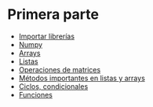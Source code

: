 # Primera parte 
- [Importar librerías](https://github.com/RocaBilly/Procesamiento-de-im-genes-m-dicas-con-Python/tree/Primera-parte-Introducci%C3%B3n-a-Python/Importar%20librerias)
- [Numpy](https://github.com/RocaBilly/Procesamiento-de-im-genes-m-dicas-con-Python/tree/Primera-parte-Introducci%C3%B3n-a-Python/Arrays)
- [Arrays](https://github.com/RocaBilly/Procesamiento-de-im-genes-m-dicas-con-Python/blob/Primera-parte-Introducci%C3%B3n-a-Python/Arrays.md)
- [Listas](https://github.com/RocaBilly/Procesamiento-de-im-genes-m-dicas-con-Python/tree/Primera-parte-Introducci%C3%B3n-a-Python/Listas)
- [Operaciones de matrices](https://github.com/RocaBilly/Procesamiento-de-im-genes-m-dicas-con-Python/tree/Primera-parte-Introducci%C3%B3n-a-Python/Operaciones%20de%20matrices)
- [Métodos importantes en listas y arrays]()
- [Ciclos, condicionales]()
- [Funciones]()
